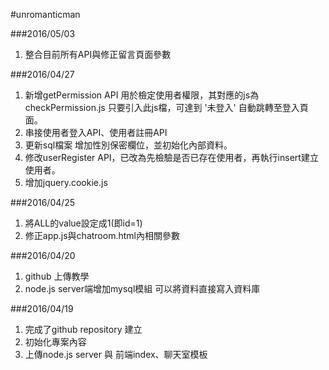 #unromanticman

###2016/05/03
1. 整合目前所有API與修正留言頁面參數

###2016/04/27
1. 新增getPermission API 用於檢定使用者權限，其對應的js為checkPermission.js 只要引入此js檔，可達到 '未登入' 自動跳轉至登入頁面。
2. 串接使用者登入API、使用者註冊API
3. 更新sql檔案 增加性別保密欄位，並初始化內部資料。
4. 修改userRegister API，已改為先檢驗是否已存在使用者，再執行insert建立使用者。
5. 增加jquery.cookie.js

###2016/04/25
1. 將ALL的value設定成1(即id=1)
2. 修正app.js與chatroom.html內相關參數


###2016/04/20
1. github 上傳教學
2. node.js server端增加mysql模組 可以將資料直接寫入資料庫

###2016/04/19
1. 完成了github repository 建立
2. 初始化專案內容
3. 上傳node.js server 與 前端index、聊天室模板
